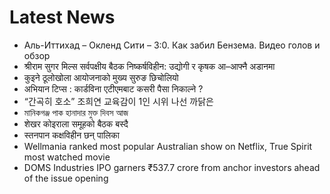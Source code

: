 # Latest News
-  Аль-Иттихад – Окленд Сити – 3:0. Как забил Бензема. Видео голов и обзор
-  श्रीराम सुगर मिल्स सर्वपक्षीय बैठक निष्कर्षविहीन: उद्योगी र कृषक आ–आफ्नै अडानमा
-  कुइने ठूलोखोला आयोजनाको मुख्य सुरुङ छिचोलियो
-  अभियान टिप्स : कार्डविना एटीएमबाट कसरी पैसा निकाल्ने ?
-  “간곡히 호소” 조희연 교육감이 1인 시위 나선 까닭은
-  মানিকগঞ্জ পাক হানাদার মুক্ত দিবস আজ
-  शेखर कोइराला समूहको बैठक बस्दै
-  स्तनपान कक्षविहीन छन् पालिका
-  Wellmania ranked most popular Australian show on Netflix, True Spirit most watched movie
-  DOMS Industries IPO garners ₹537.7 crore from anchor investors ahead of the issue opening
